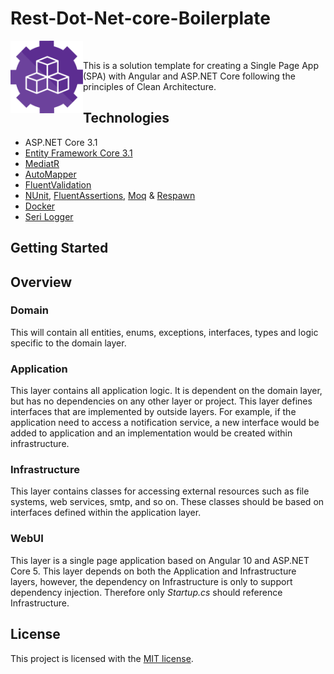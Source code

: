 # Rest-Dot-Net-core-Boilerplate
 <img align="left" width="116" height="116" src="https://raw.githubusercontent.com/shreedhar-ww/rest-dot-net-core-boilerplate/main/.github/icon.png" /> 
<br/>

This is a solution template for creating a Single Page App (SPA) with Angular and ASP.NET Core following the principles of Clean Architecture. 
## Technologies

* ASP.NET Core 3.1
* [Entity Framework Core 3.1](https://docs.microsoft.com/en-us/ef/core/)
* [MediatR](https://github.com/jbogard/MediatR)
* [AutoMapper](https://automapper.org/)
* [FluentValidation](https://fluentvalidation.net/)
* [NUnit](https://nunit.org/), [FluentAssertions](https://fluentassertions.com/), [Moq](https://github.com/moq) & [Respawn](https://github.com/jbogard/Respawn)
* [Docker](https://www.docker.com/)
* [Seri Logger](https://serilog.net/)

## Getting Started


## Overview

### Domain

This will contain all entities, enums, exceptions, interfaces, types and logic specific to the domain layer.

### Application

This layer contains all application logic. It is dependent on the domain layer, but has no dependencies on any other layer or project. This layer defines interfaces that are implemented by outside layers. For example, if the application need to access a notification service, a new interface would be added to application and an implementation would be created within infrastructure.

### Infrastructure

This layer contains classes for accessing external resources such as file systems, web services, smtp, and so on. These classes should be based on interfaces defined within the application layer.

### WebUI

This layer is a single page application based on Angular 10 and ASP.NET Core 5. This layer depends on both the Application and Infrastructure layers, however, the dependency on Infrastructure is only to support dependency injection. Therefore only *Startup.cs* should reference Infrastructure.


## License

This project is licensed with the [MIT license](LICENSE).